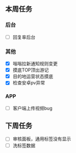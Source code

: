 ## 本周任务

### 后台
- [ ] 回复率后台

### 其他
- [x] 嗡嗡拉新通知规则变更
- [x] 摸底TOP顶出游记
- [x] 目的地运营状态摸底
- [x] 检查安卓pv异常

### APP
- [ ] 客户端上传视频bug


## 下周任务
- [ ] 审核面板，通用标签没有显示
- [ ] 洗标签数据